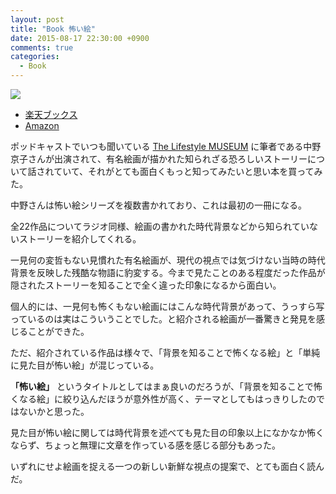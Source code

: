 ```yaml
---
layout: post
title: "Book 怖い絵"
date: 2015-08-17 22:30:00 +0900
comments: true
categories:
  - Book
---
```

<a href="http://hb.afl.rakuten.co.jp/hgc/1368ce62.540143f5.1368ce63.cb671705/?pc=http%3a%2f%2fitem.rakuten.co.jp%2fbook%2f12397529%2f%3fscid%3daf_link_img&amp;m=http%3a%2f%2fm.rakuten.co.jp%2fbook%2fi%2f16524654%2f" target="_blank"><img src ="http://hbb.afl.rakuten.co.jp/hgb/?pc=http%3a%2f%2fthumbnail.image.rakuten.co.jp%2f%400_mall%2fbook%2fcabinet%2f9123%2f9784041009123.jpg%3f_ex%3d400x400&amp;m=http%3a%2f%2fthumbnail.image.rakuten.co.jp%2f%400_mall%2fbook%2fcabinet%2f9123%2f9784041009123.jpg%3f_ex%3d80x80" border="0"></a>

* <a href="http://hb.afl.rakuten.co.jp/hgc/1368ce62.540143f5.1368ce63.cb671705/?pc=http%3a%2f%2fitem.rakuten.co.jp%2fbook%2f12397529%2f%3fscid%3daf_link_txt&amp;m=http%3a%2f%2fm.rakuten.co.jp%2fbook%2fi%2f16524654%2f" target="_blank">楽天ブックス</a>
* <a href="http://www.amazon.co.jp/gp/product/404100912X/ref=as_li_ss_tl?ie=UTF8&camp=247&creative=7399&creativeASIN=404100912X&linkCode=as2&tag=dsea-22">Amazon</a>

ポッドキャストでいつも聞いている [The Lifestyle MUSEUM](http://www.tfm.co.jp/podcasts/museum/) に筆者である中野京子さんが出演されて、有名絵画が描かれた知られざる恐ろしいストーリーについて話されていて、それがとても面白くもっと知ってみたいと思い本を買ってみた。

中野さんは怖い絵シリーズを複数書かれており、これは最初の一冊になる。

全22作品についてラジオ同様、絵画の書かれた時代背景などから知られていないストーリーを紹介してくれる。

一見何の変哲もない見慣れた有名絵画が、現代の視点では気づけない当時の時代背景を反映した残酷な物語に豹変する。今まで見たことのある程度だった作品が隠されたストーリーを知ることで全く違った印象になるから面白い。

個人的には、一見何も怖くもない絵画にはこんな時代背景があって、うっすら写っているのは実はこういうことでした。と紹介される絵画が一番驚きと発見を感じることができた。

ただ、紹介されている作品は様々で、「背景を知ることで怖くなる絵」と「単純に見た目が怖い絵」が混じっている。

**「怖い絵」** というタイトルとしてはまぁ良いのだろうが、「背景を知ることで怖くなる絵」に絞り込んだほうが意外性が高く、テーマとしてもはっきりしたのではないかと思った。

見た目が怖い絵に関しては時代背景を述べても見た目の印象以上になかなか怖くならず、ちょっと無理に文章を作っている感を感じる部分もあった。

いずれにせよ絵画を捉える一つの新しい新鮮な視点の提案で、とても面白く読んだ。